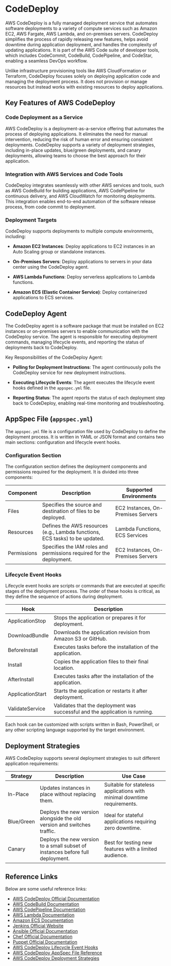 # CodeDeploy

AWS CodeDeploy is a fully managed deployment service that automates software deployments to a variety of compute services such as Amazon EC2, AWS Fargate, AWS Lambda, and on-premises servers. CodeDeploy simplifies the process of rapidly releasing new features, helps avoid downtime during application deployment, and handles the complexity of updating applications. It is part of the AWS Code suite of developer tools, which includes CodeCommit, CodeBuild, CodePipeline, and CodeStar, enabling a seamless DevOps workflow.

Unlike infrastructure provisioning tools like AWS CloudFormation or Terraform, CodeDeploy focuses solely on deploying application code and managing the deployment process. It does not provision or manage resources but instead works with existing resources to deploy applications.

## Key Features of AWS CodeDeploy

### Code Deployment as a Service

AWS CodeDeploy is a deployment-as-a-service offering that automates the process of deploying applications. It eliminates the need for manual intervention, reducing the risk of human error and ensuring consistent deployments. CodeDeploy supports a variety of deployment strategies, including in-place updates, blue/green deployments, and canary deployments, allowing teams to choose the best approach for their application.

### Integration with AWS Services and Code Tools

CodeDeploy integrates seamlessly with other AWS services and tools, such as AWS CodeBuild for building applications, AWS CodePipeline for continuous delivery, and AWS CloudWatch for monitoring deployments. This integration enables end-to-end automation of the software release process, from code commit to deployment.

### Deployment Targets

CodeDeploy supports deployments to multiple compute environments, including:

- **Amazon EC2 Instances**: Deploy applications to EC2 instances in an Auto Scaling group or standalone instances.

- **On-Premises Servers**: Deploy applications to servers in your data center using the CodeDeploy agent.

- **AWS Lambda Functions**: Deploy serverless applications to Lambda functions.

- **Amazon ECS (Elastic Container Service)**: Deploy containerized applications to ECS services.

## CodeDeploy Agent

The CodeDeploy agent is a software package that must be installed on EC2 instances or on-premises servers to enable communication with the CodeDeploy service. The agent is responsible for executing deployment commands, managing lifecycle events, and reporting the status of deployments back to CodeDeploy.

Key Responsibilities of the CodeDeploy Agent:

- **Polling for Deployment Instructions**: The agent continuously polls the CodeDeploy service for new deployment instructions.

- **Executing Lifecycle Events**: The agent executes the lifecycle event hooks defined in the `appspec.yml` file.

- **Reporting Status**: The agent reports the status of each deployment step back to CodeDeploy, enabling real-time monitoring and troubleshooting.

## AppSpec File (`appspec.yml`)

The `appspec.yml` file is a configuration file used by CodeDeploy to define the deployment process. It is written in YAML or JSON format and contains two main sections: configuration and lifecycle event hooks.

### Configuration Section

The configuration section defines the deployment components and permissions required for the deployment. It is divided into three components:

| Component   | Description                                                                  | Supported Environments             |
| ----------- | ---------------------------------------------------------------------------- | ---------------------------------- |
| Files       | Specifies the source and destination of files to be deployed.                | EC2 Instances, On-Premises Servers |
| Resources   | Defines the AWS resources (e.g., Lambda functions, ECS tasks) to be updated. | Lambda Functions, ECS Services     |
| Permissions | Specifies the IAM roles and permissions required for the deployment.         | EC2 Instances, On-Premises Servers |

### Lifecycle Event Hooks

Lifecycle event hooks are scripts or commands that are executed at specific stages of the deployment process. The order of these hooks is critical, as they define the sequence of actions during deployment.

| Hook             | Description                                                                  |
| ---------------- | ---------------------------------------------------------------------------- |
| ApplicationStop  | Stops the application or prepares it for deployment.                         |
| DownloadBundle   | Downloads the application revision from Amazon S3 or GitHub.                 |
| BeforeInstall    | Executes tasks before the installation of the application.                   |
| Install          | Copies the application files to their final location.                        |
| AfterInstall     | Executes tasks after the installation of the application.                    |
| ApplicationStart | Starts the application or restarts it after deployment.                      |
| ValidateService  | Validates that the deployment was successful and the application is running. |

Each hook can be customized with scripts written in Bash, PowerShell, or any other scripting language supported by the target environment.

## Deployment Strategies

AWS CodeDeploy supports several deployment strategies to suit different application requirements:

| Strategy   | Description                                                                    | Use Case                                                                |
| ---------- | ------------------------------------------------------------------------------ | ----------------------------------------------------------------------- |
| In-Place   | Updates instances in place without replacing them.                             | Suitable for stateless applications with minimal downtime requirements. |
| Blue/Green | Deploys the new version alongside the old version and switches traffic.        | Ideal for stateful applications requiring zero downtime.                |
| Canary     | Deploys the new version to a small subset of instances before full deployment. | Best for testing new features with a limited audience.                  |

## Reference Links

Below are some useful reference links:

- [AWS CodeDeploy Official Documentation](https://docs.aws.amazon.com/codedeploy/)
- [AWS CodeBuild Documentation](https://docs.aws.amazon.com/codebuild/)
- [AWS CodePipeline Documentation](https://docs.aws.amazon.com/codepipeline/)
- [AWS Lambda Documentation](https://docs.aws.amazon.com/lambda/)
- [Amazon ECS Documentation](https://docs.aws.amazon.com/ecs/)
- [Jenkins Official Website](https://www.jenkins.io/)
- [Ansible Official Documentation](https://docs.ansible.com/)
- [Chef Official Documentation](https://docs.chef.io/)
- [Puppet Official Documentation](https://puppet.com/docs/)
- [AWS CodeDeploy Lifecycle Event Hooks](https://docs.aws.amazon.com/codedeploy/latest/userguide/reference-appspec-file-structure-hooks.html)
- [AWS CodeDeploy AppSpec File Reference](https://docs.aws.amazon.com/codedeploy/latest/userguide/reference-appspec-file.html)
- [AWS CodeDeploy Deployment Strategies](https://docs.aws.amazon.com/codedeploy/latest/userguide/deployment-strategies.html)
